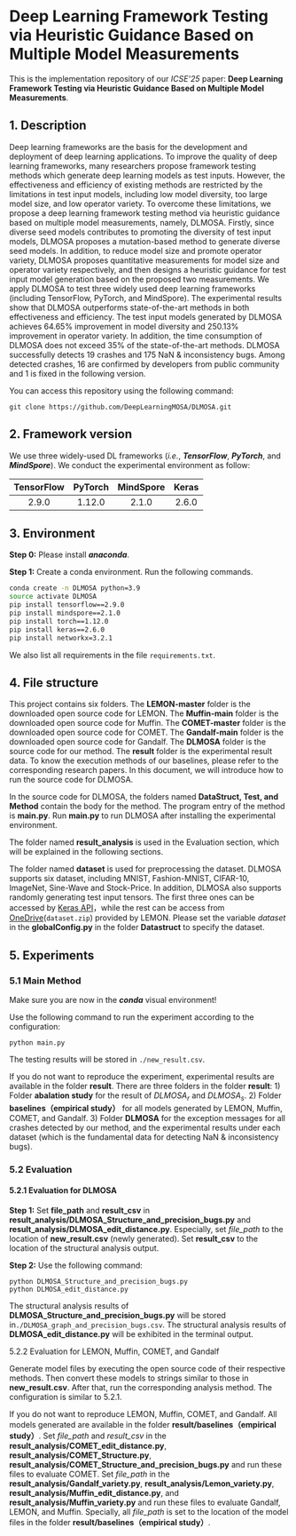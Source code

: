# Deep Learning Framework Testing via Heuristic Guidance Based on Multiple Model Measurements

This is the implementation repository of our *ICSE'25* paper: **Deep Learning Framework Testing via Heuristic Guidance Based on Multiple Model Measurements**.



## 1. Description

Deep learning frameworks are the basis for the development and deployment of deep learning applications. To improve the quality of deep learning frameworks, many researchers propose framework testing methods which generate deep learning models as test inputs. However, the effectiveness and efficiency of existing methods are restricted by the limitations in test input models, including low model diversity, too large model size, and low operator variety. To overcome these limitations, we propose a deep learning framework testing method via heuristic guidance based on multiple model measurements, namely, DLMOSA. Firstly, since diverse seed models contributes to promoting the diversity of test input models, DLMOSA proposes a mutation-based method to generate diverse seed models. In addition, to reduce model size and promote operator variety, DLMOSA proposes quantitative measurements for model size and operator variety respectively, and then designs a heuristic guidance for test input model generation based on the proposed two measurements. We apply DLMOSA to test three widely used deep learning frameworks (including TensorFlow, PyTorch, and MindSpore). The experimental results show that DLMOSA outperforms state-of-the-art methods in both effectiveness and efficiency. The test input models generated by DLMOSA achieves 64.65% improvement in model diversity and 250.13% improvement in operator variety. In addition, the time consumption of DLMOSA does not exceed 35% of the state-of-the-art methods. DLMOSA successfully detects 19 crashes and 175 NaN & inconsistency bugs. Among detected crashes, 16 are confirmed by developers from public community and 1 is fixed in the following version.



You can access this repository using the following command:

```shell
git clone https://github.com/DeepLearningMOSA/DLMOSA.git
```



## 2. Framework version

We use three widely-used DL frameworks (*i.e.*, ***TensorFlow***, ***PyTorch***, and ***MindSpore***). We conduct the experimental environment as follow:

| TensorFlow | PyTorch | MindSpore | Keras |
| :--------: | :-----: | :-------: | :---: |
|   2.9.0    | 1.12.0  |   2.1.0   | 2.6.0 |



## 3. Environment

**Step 0:** Please install ***anaconda***.

**Step 1:** Create a conda environment. Run the following commands.

```sh
conda create -n DLMOSA python=3.9
source activate DLMOSA
pip install tensorflow==2.9.0
pip install mindspore==2.1.0
pip install torch==1.12.0
pip install keras==2.6.0
pip install networkx=3.2.1
```

We also list all requirements in the file `requirements.txt`.

## 4. File structure

This project contains six folders. The **LEMON-master** folder is the downloaded open source code for LEMON. The **Muffin-main** folder is the downloaded open source code for Muffin. The **COMET-master** folder is the downloaded open source code for COMET. The **Gandalf-main** folder is the downloaded open source code for Gandalf. The **DLMOSA** folder is the source code for our method. The **result** folder is the experimental result data. To know the execution methods of our baselines, please refer to the corresponding research papers. In this document, we will introduce how to run the source code for DLMOSA.

In the source code for DLMOSA, the folders named **DataStruct, Test, and Method** contain the body for the method. The program entry of the method is **main.py**. Run **main.py** to run DLMOSA after installing the experimental environment.

The folder named **result_analysis** is used in the Evaluation section, which will be explained in the following sections.

The folder named  **dataset** is used for preprocessing the dataset. DLMOSA supports six dataset, including MNIST, Fashion-MNIST, CIFAR-10, ImageNet, Sine-Wave and Stock-Price. In addition, DLMOSA also supports randomly generating test input tensors. The first three ones can be accessed by [Keras API](https://keras.io/api/datasets/)，while the rest can be access from [OneDrive](https://onedrive.live.com/?authkey=%21ANVR8C2wSN1Rb9M&id=34CB15091B189D3E%211909&cid=34CB15091B189D3E)(`dataset.zip`) provided by LEMON. Please set the variable *dataset* in the **globalConfig.py** in the folder **Datastruct** to specify the dataset.

## 5. Experiments

### 5.1 Main Method

Make sure you are now in the ***conda*** visual environment!

Use the following command to run the experiment according to the configuration:

```shell
python main.py
```

The testing results will be stored in `./new_result.csv`.

If you do not want to reproduce the experiment, experimental results are available in the folder **result**. There are three folders in the folder **result**: 1) Folder **abalation study** for the result of $DLMOSA_r$ and $DLMOSA_s$. 2) Folder **baselines（empirical study）** for all models generated by LEMON, Muffin, COMET, and Gandalf. 3) Folder **DLMOSA** for the exception messages for all crashes detected by our method, and the experimental results under each dataset (which is the fundamental data for detecting NaN & inconsistency bugs). 

### 5.2 Evaluation

#### 5.2.1 Evaluation for DLMOSA

**Step 1:** Set **file_path** and **result_csv** in **result_analysis/DLMOSA_Structure_and_precision_bugs.py** and **result_analysis/DLMOSA_edit_distance.py**. Especially, set *file_path* to the location of **new_result.csv** (newly generated). Set **result_csv** to the location of the structural analysis output.

**Step 2:** Use the following command:

```shell
python DLMOSA_Structure_and_precision_bugs.py
python DLMOSA_edit_distance.py
```

The structural analysis results of **DLMOSA_Structure_and_precision_bugs.py** will be stored in`./DLMOSA_graph_and_precision_bugs.csv`. The structural analysis results of **DLMOSA_edit_distance.py** will be exhibited in the terminal output.

5.2.2 Evaluation for LEMON, Muffin, COMET, and Gandalf

Generate model files by executing the open source code of their respective methods. Then convert these models to strings similar to those in **new_result.csv**. After that, run the corresponding analysis method. The configuration is similar to 5.2.1.

If you do not want to reproduce LEMON, Muffin, COMET, and Gandalf. All models generated are available in  the folder **result/baselines（empirical study）**. Set *file_path* and *result_csv* in the **result_analysis/COMET_edit_distance.py**, **result_analysis/COMET_Structure.py**, **result_analysis/COMET_Structure_and_precision_bugs.py** and run these files to evaluate COMET. Set *file_path* in the **result_analysis/Gandalf_variety.py**, **result_analysis/Lemon_variety.py**, **result_analysis/Muffin_edit_distance.py**, and **result_analysis/Muffin_variety.py** and run these files to evaluate Gandalf, LEMON, and Muffin. Specially, all *file_path* is set to the location of the model files in the folder **result/baselines（empirical study）**.
